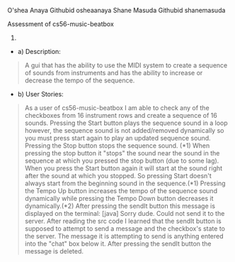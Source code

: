 O'shea Anaya  Githubid osheaanaya
Shane Masuda  Githubid shanemasuda

 Assessment of cs56-music-beatbox
 
1.
* a) Description:
>    A gui that has the ability to use the MIDI system to create a sequence of sounds from instruments and has 
>    the ability to increase or decrease the tempo of the sequence.
* b) User Stories:
>   As a user of cs56-music-beatbox I am able to check any of the checkboxes from 16 instrument rows and create a 
>    sequence of 16 sounds. Pressing the Start button plays the sequence sound in a loop however, the sequence sound 
>    is not added/removed dynamically so you must press start again to play an updated sequence sound. Pressing the Stop 
>    button stops the sequence sound. (*1) When pressing the stop button it "stops" the sound near the sound in the sequence 
>    at which you pressed the stop button (due to some lag). When you press the Start button again it will start at the sound right 
>    after the sound at which you stopped. So pressing Start doesn't always start from the beginning sound in the sequence.(*1)
>    Pressing the Tempo Up button increases the tempo of the sequence sound dynamically while pressing the Tempo Down button 
>    decreases it dynamically.(*2) After pressing the sendIt button this message is displayed on the terminal: 
>      [java] Sorry dude. Could not send it to the server.
>    After reading the src code I learned that the sendIt button is supposed to attempt to send a message and the checkbox's state 
>    to the server. The message it is attempting to send is anything entered into the "chat" box below it. After pressing the
>   sendIt button the message is deleted.
>
